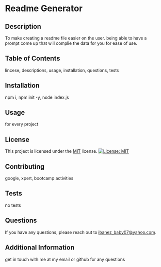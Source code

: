 # Readme Generator

## Description
To make creating a readme file easier on the user. being able to have a prompt come up that will complie the data for you for ease of use.

## Table of Contents
lincese, descriptions, usage, installation, questions, tests


## Installation
npm i, npm init -y, node index.js

## Usage
for every project

## License

This project is licensed under the [MIT](https://opensource.org/licenses/MIT) license. [![License: MIT](https://img.shields.io/badge/License-MIT-yellow.svg)](https://opensource.org/licenses/MIT)

## Contributing
google, xpert, bootcamp activities

## Tests
no tests

## Questions
If you have any questions, please reach out to [ibanez_baby07@yahoo.com](mailto:ibanez_baby07@yahoo.com).

## Additional Information
get in touch with me at my email or github for any questions
